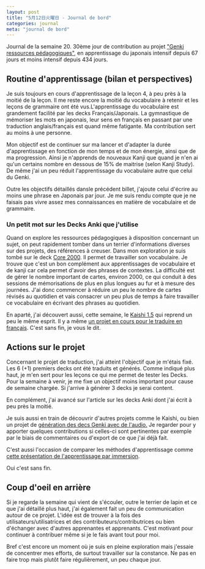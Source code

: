 ```yaml
---
layout: post
title: "5月12日火曜日 - Journal de bord"
categories: journal
meta: "journal de bord"
---
```


Journal de la semaine 20. 30ème jour de contribution au projet ["Genki ressources pédagogiques"](https://github.com/brice/genki-study-resources-fr), en apprentissage du japonais intensif depuis 67 jours et moins intensif depuis 434 jours.

## Routine d'apprentissage (bilan et perspectives)

Je suis toujours en cours d'apprentissage de la leçon 4, à peu près à la moitié de la leçon. Il me reste encore la moitié du vocabulaire à retenir et les leçons de grammaire ont été vus.L'apprentissage du vocabulaire est grandement facilité par les decks Français/Japonais. La gymnastique de mémoriser les mots en japonais, leur sens en français en passant par une traduction anglais/français est quand même fatigante. Ma contribution sert au moins à une personne.

Mon objectif est de continuer sur ma lancer et d'adapter la durée d'apprentissage en fonction de mon temps et de mon énergie, ainsi que de ma progression. Ainsi je n'apprends de nouveaux Kanji que quand je n'en ai qu'un certains nombre en dessous de 15% de maitrise (selon Kanji Study). De même j'ai un peu réduit l'apprentissage du vocabulaire autre que celui du Genki.

Outre les objectifs détaillés dansle précédent billet, j'ajoute celui d'écrire au moins une phrase en Japonais par jour. Je me suis rendu compte que je ne faisais pas vivre assez mes connaissances en matière de vocabulaire et de grammaire.


### Un petit mot sur les Decks Anki que j'utilise

Quand on explore les ressources pédagogiques à disposition concernant un sujet, on peut rapidement tomber dans un terrier d'informations diverses sur des projets, des références à creuser. Dans mon exploration je suis tombé sur le deck [Core 2000](https://ankiweb.net/shared/info/2141233552). Il permet de travailler son vocabulaire. Je trouve que c'est un bon complément aux apprentissages de vocabulaire et de kanji car cela permet d'avoir des phrases de contextes. La difficulté est de gérer le nombre important de cartes, environ 2000, ce qui conduit à des sessions de mémorisations de plus en plus longues au fur et à mesure des journées. J'ai donc commencer à réduire un peu le nombre de cartes révisés au quotidien et vais consacrer un peu plus de temps à faire travailler ce vocabulaire en écrivant des phrases au quotidien.

En aparté, j'ai découvert aussi, cette semaine, le [Kaishi 1.5](https://ankiweb.net/shared/info/1196762551) qui reprend un peu le même esprit. Il y a même [un projet en cours pour le traduire en français](https://github.com/donkuri/Kaishi/issues/78). C'est sans fin, je vous le dit.

## Actions sur le projet

Concernant le projet de traduction, j'ai atteint l'objectif que je m'étais fixé. Les 6 (+1) premiers decks ont été traduits et générés. Comme indiqué plus haut, je m'en sert pour les leçons ce qui me permet de tester les Decks. Pour la semaine à venir, je me fixe un objectif moins important pour cause de semaine chargée. Si j'arrive à générer 3 decks je serai content.

En complément, j'ai avancé sur l'article sur les decks Anki dont j'ai écrit à peu près la moitié.

Je suis aussi en train de découvrir d'autres projets comme le Kaishi, ou bien un projet de [génération des decs Genki avec de l'audio.](https://github.com/zmjohnso/genki_anki_deck_generator) Je regarder pour y apporter quelques contributions si celles-ci sont pertinentes par exemple par le biais de commentaires ou d'export de ce que j'ai déjà fait.

C'est aussi l'occasion de comparer les méthodes d'apprentissage comme [cette présentation de l'apprentissage par immersion](https://donkuri.github.io/learn-japanese/). 

Oui c'est sans fin.

## Coup d'oeil en arrière

Si je regarde la semaine qui vient de s'écouler, outre le terrier de lapin et ce que j'ai détaillé plus haut, j'ai également fait un peu de communication autour de ce projet. L'idée est de trouver à la fois des utilisateurs/utilisatrices et des contributeurs/contributrices ou bien d'échanger avec d'autres apprenantes et apprenants. C'est motivant pour continuer à contribuer même si je le fais avant tout pour moi.

Bref c'est encore un moment où je suis en pleine exploration mais j'essaie de concentrer mes efforts, de surtout travailler sur la constance. Ne pas en faire trop mais plutôt faire régulièrement, un peu chaque jour.